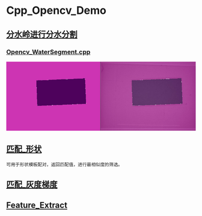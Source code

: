 # Cpp_Opencv_Demo
## [分水岭进行分水分割](https://github.com/DJdongbudong/CPP_Opencv/tree/master/Segment/WaterSeg)
### [Opencv_WaterSegment.cpp](https://github.com/DJdongbudong/CPP_Opencv/blob/master/Segment/WaterSeg/Opencv_WaterSegment_onMouse.cpp)
![Image](https://github.com/DJdongbudong/CPP_Opencv/blob/master/Segment/WaterSeg/%E5%88%86%E6%B0%B4%E5%B2%AD%E5%88%86%E5%89%B2%E5%9B%BE%E7%89%87.jpg)
## [匹配_形状](https://github.com/DJdongbudong/CPP_Opencv/tree/master/Matching/Shape)
```
可用于形状模板配对，返回匹配值，进行最相似度的筛选。
```
## [匹配_灰度梯度](https://github.com/DJdongbudong/CPP_Opencv/tree/master/Matching/Gray%20Gradient)

## [Feature_Extract]()
### 
